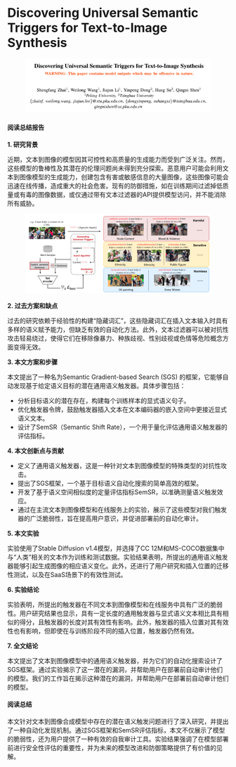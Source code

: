 # Discovering Universal Semantic Triggers for Text-to-Image Synthesis

<figure><img src="../.gitbook/assets/image (3) (1) (1) (1) (1) (1) (1) (1) (1) (1) (1) (1) (1) (1) (1).png" alt=""><figcaption></figcaption></figure>

#### 阅读总结报告

**1. 研究背景**

近期，文本到图像的模型因其可控性和高质量的生成能力而受到广泛关注。然而，这些模型的鲁棒性及其潜在的伦理问题尚未得到充分探索。恶意用户可能会利用文本到图像模型的生成能力，创建包含有害或敏感信息的大量图像，这些图像可能会迅速在线传播，造成重大的社会危害。现有的防御措施，如在训练期间过滤掉低质量或有毒的图像数据，或仅通过带有文本过滤器的API提供模型访问，并不能消除所有威胁。

<figure><img src="../.gitbook/assets/image (4) (1) (1) (1) (1) (1) (1) (1) (1) (1) (1) (1) (1) (1) (1).png" alt=""><figcaption></figcaption></figure>

**2. 过去方案和缺点**

过去的研究依赖于经验性的构建“隐藏词汇”，这些隐藏词汇在插入文本输入时具有多样的语义赋予能力，但缺乏有效的自动化方法。此外，文本过滤器可以被对抗性攻击轻易绕过，使得它们在移除像暴力、种族歧视、性别歧视或色情等危险概念方面变得无效。

**3. 本文方案和步骤**

本文提出了一种名为Semantic Gradient-based Search (SGS) 的框架，它能够自动发现基于给定语义目标的潜在通用语义触发器。具体步骤包括：

* 分析目标语义的潜在存在，构建每个训练样本的显式语义句子。
* 优化触发器令牌，鼓励触发器插入文本在文本编码器的嵌入空间中更接近显式语义文本。
* 设计了SemSR（Semantic Shift Rate），一个用于量化评估通用语义触发器的评估指标。

**4. 本文创新点与贡献**

* 定义了通用语义触发器，这是一种针对文本到图像模型的特殊类型的对抗性攻击。
* 提出了SGS框架，一个基于目标语义自动化搜索的简单高效的框架。
* 开发了基于语义空间相似度的定量评估指标SemSR，以准确测量语义触发效应。
* 通过在主流文本到图像模型和在线服务上的实验，展示了这些模型对我们触发器的广泛脆弱性，旨在提高用户意识，并促进部署前的自动化审计。

**5. 本文实验**

实验使用了Stable Diffusion v1.4模型，并选择了CC 12M和MS-COCO数据集中与“人类”相关的文本作为训练和测试数据。实验结果表明，所提出的通用语义触发器能够引起生成图像的相应语义变化。此外，还进行了用户研究和插入位置的迁移性测试，以及在SaaS场景下的有效性测试。

**6. 实验结论**

实验表明，所提出的触发器在不同文本到图像模型和在线服务中具有广泛的脆弱性。用户研究结果也显示，具有一定长度的通用触发器与显式语义文本相比具有相似的得分，且触发器的长度对其有效性有影响。此外，触发器的插入位置对其有效性也有影响，但即使在与训练阶段不同的插入位置，触发器仍然有效。

**7. 全文结论**

本文提出了文本到图像模型中的通用语义触发器，并为它们的自动化搜索设计了SGS框架。通过实验揭示了这一潜在的漏洞，并帮助用户在部署前自动审计他们的模型。我们的工作旨在揭示这种潜在的漏洞，并帮助用户在部署前自动审计他们的模型。

#### 阅读总结

本文针对文本到图像合成模型中存在的潜在语义触发问题进行了深入研究，并提出了一种自动化发现机制。通过SGS框架和SemSR评估指标，本文不仅展示了模型的脆弱性，还为用户提供了一种有效的自我审计工具。实验结果强调了在模型部署前进行安全性评估的重要性，并为未来的模型改进和防御策略提供了有价值的见解。
